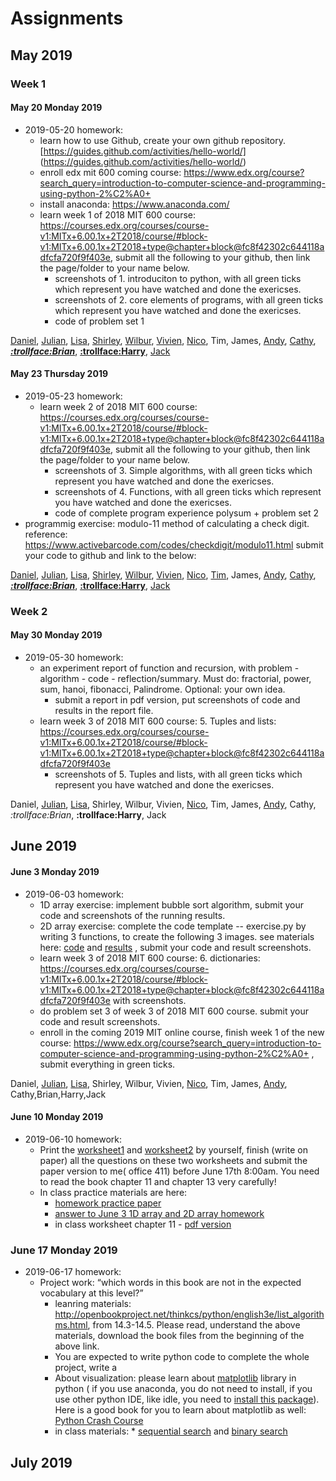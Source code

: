 # Assignments
## May 2019
### Week 1
#### May 20 Monday 2019

* 2019-05-20 homework:
  * learn how to use Github, create your own github repository.[https://guides.github.com/activities/hello-world/] (https://guides.github.com/activities/hello-world/)  
  * enroll edx mit 600 coming course: https://www.edx.org/course?search_query=introduction-to-computer-science-and-programming-using-python-2%C2%A0+ 
  * install anaconda: https://www.anaconda.com/ 
  * learn week 1 of 2018 MIT 600 course: https://courses.edx.org/courses/course-v1:MITx+6.00.1x+2T2018/course/#block-v1:MITx+6.00.1x+2T2018+type@chapter+block@fc8f42302c644118adfcfa720f9f403e, submit all the following to your github, then link the page/folder to your name below.
    * screenshots of 1. introduciton to python, with all green ticks which represent you have watched and done the exericses.
    * screenshots of 2. core elements of programs,  with all green ticks which represent you have watched and done the exericses.
    * code of problem set 1  

[Daniel](https://github.com/Yuudachi530/Watchpoint-0522), [Julian](https://github.com/GodspeedyJulian/week1-homework), [Lisa](https://github.com/ZeroxAlone/Homework190520), [Shirley](https://github.com/ShirleyAiko/S2), [Wilbur](https://github.com/WilburXuan/Computer-Science-Homework.git), [Vivien](https://github.com/WeixiaoG/Assignment), [Nico](https://github.com/jby0107/Homework/tree/hw-5.22), Tim, James, [Andy](https://github.com/Loskiz/AS_CS_Homework/tree/master/2019-5-20), [Cathy](https://github.com/CathyYang1118/5.22), [__*:trollface:Brian*__](https://github.com/BrianShan974/Hello-World/tree/assignment1), [**:trollface:Harry**](https://github.com/haoyuF996/AL-cs-homework-May-20-Monday-2019), [Jack](https://github.com/jyd1222/hello-world/tree/master)

#### May 23 Thursday 2019
* 2019-05-23 homework:
  * learn week 2 of 2018 MIT 600 course: https://courses.edx.org/courses/course-v1:MITx+6.00.1x+2T2018/course/#block-v1:MITx+6.00.1x+2T2018+type@chapter+block@fc8f42302c644118adfcfa720f9f403e, submit all the following to your github, then link the page/folder to your name below.
    * screenshots of 3. Simple algorithms, with all green ticks which represent you have watched and done the exericses.
    * screenshots of 4. Functions,  with all green ticks which represent you have watched and done the exericses.
    * code of complete program experience polysum + problem set 2  
 * programmig exercise: modulo-11 method of calculating a check digit. reference:  https://www.activebarcode.com/codes/checkdigit/modulo11.html  submit your code to github and link to the below:

[Daniel](https://github.com/Yuudachi530/Watchpoint-0601), [Julian](https://github.com/GodspeedyJulian/week2/tree/master), [Lisa](https://github.com/ZeroxAlone/homework190523), [Shirley](https://github.com/ShirleyAiko/S2), [Wilbur](https://github.com/WilburXuan/Computer-Science-Homework.git), [Vivien](https://github.com/WeixiaoG/Assignment), [Nico](https://github.com/jby0107/Homework/tree/hw-5.28), [Tim](https://github.com/YulinXing/friendly-octo-robot), James, [Andy](https://github.com/Loskiz/AS_CS_Homework/tree/master/May%2023%20Thursday%202019), [Cathy](https://github.com/CathyYang1118/5.22/tree/5.27-homework), [__*:trollface:Brian*__](https://github.com/BrianShan974/Hello-World/tree/assignment2), [**:trollface:Harry**](https://github.com/haoyuF996/AL-cs-homework-May-23-Monday-2019), [Jack](https://github.com/jyd1222/hello-world/tree/master)

### Week 2
#### May 30 Monday 2019

* 2019-05-30 homework:
  * an experiment report of function and recursion, with problem - algorithm - code - reflection/summary. Must do: fractorial, power, sum, hanoi, fibonacci, Palindrome.   Optional: your own idea.
    *  submit a report in pdf version, put screenshots of code and results in the report file. 
  * learn week 3 of 2018 MIT 600 course: 5. Tuples and lists:  https://courses.edx.org/courses/course-v1:MITx+6.00.1x+2T2018/course/#block-v1:MITx+6.00.1x+2T2018+type@chapter+block@fc8f42302c644118adfcfa720f9f403e 
    * screenshots of 5. Tuples and lists, with all green ticks which represent you have watched and done the exericses.

Daniel, [Julian](https://github.com/GodspeedyJulian/Week-3-1), [Lisa](https://github.com/ZeroxAlone/homework190530), Shirley, Wilbur, Vivien, [Nico](https://github.com/jby0107/Homework/tree/hw-5.30), Tim, James, [Andy](https://github.com/Loskiz/AS_CS_Homework/tree/master/May%2030%20Monday%202019), Cathy, *:trollface:Brian*, **:trollface:Harry**, Jack
## June 2019
#### June 3 Monday 2019
* 2019-06-03 homework:
  * 1D array exercise: implement bubble sort algorithm, submit your code and screenshots of the running results. 
  * 2D array exercise: complete the code template -- exercise.py by writing 3 functions, to create the following 3 images. see materials here: [code](./arrays/exercise.py)  and [results](./arrays/resultImg.jpg) , submit your code and result screenshots.
  * learn week 3 of 2018 MIT 600 course: 6. dictionaries:  https://courses.edx.org/courses/course-v1:MITx+6.00.1x+2T2018/course/#block-v1:MITx+6.00.1x+2T2018+type@chapter+block@fc8f42302c644118adfcfa720f9f403e  with screenshots.
  * do problem set 3 of week 3 of 2018 MIT 600 course. submit your code and result screenshots.
  * enroll in the coming 2019 MIT online course, finish week 1 of the new course: https://www.edx.org/course?search_query=introduction-to-computer-science-and-programming-using-python-2%C2%A0+ , submit everything in green ticks. 

Daniel, [Julian](https://github.com/GodspeedyJulian/4/blob/master/README.md), [Lisa](https://github.com/ZeroxAlone/190603), Shirley, Wilbur, Vivien, [Nico](https://github.com/jby0107/Homework/tree/hw-6.3), Tim, James, [Andy](https://github.com/Loskiz/AS_CS_Homework/tree/master/June%203%20Monday%202019), Cathy,Brian,Harry,Jack

#### June 10 Monday 2019
* 2019-06-10 homework:
  * Print the [worksheet1](./materials/chapter11+13-wksheet1.pdf) and [worksheet2](./materials/chapter11+13-wksheet2.pdf) by yourself, finish (write on paper) all the questions on these two worksheets and submit the paper version to me( office 411) before June 17th 8:00am. You need to read the book chapter 11 and chapter 13 very carefully! 
  * In class practice materials are here:
    * [homework practice paper](./materials/MITcourseWeek1-2quizpaper+MS.pdf)
    * [answer to June 3 1D array and 2D array homework](./materials/exercise-ans.py)
    * in class worksheet chapter 11  - [pdf version](./materials/PracticeWorksheet1-paper.pdf)

    
### June 17 Monday 2019
* 2019-06-17 homework:
    * Project work: “which words in this book are not in the expected vocabulary at this level?”
      * leanring materials: http://openbookproject.net/thinkcs/python/english3e/list_algorithms.html, from 14.3-14.5. Please read, understand the above materials, download the book files from the beginning of the above link. 
      * You are expected to write python code to complete the whole project, write a 
      * About visualization: please learn about [matplotlib](https://matplotlib.org/) library in python ( if you use anaconda, you do not need to install, if you use other python IDE, like idle, you need to [install this package](https://solarianprogrammer.com/2017/02/25/install-numpy-scipy-matplotlib-python-3-windows/)).    Here is a good book for you to learn about matplotlib as well: [Python Crash Course](http://file.allitebooks.com/20160102/Python%20Crash%20Course.pdf)
      * in class materials: * [sequential search](http://interactivepython.org/runestone/static/pythonds/SortSearch/TheSequentialSearch.html) and [binary search](http://interactivepython.org/runestone/static/pythonds/SortSearch/TheBinarySearch.html) 
## July 2019
